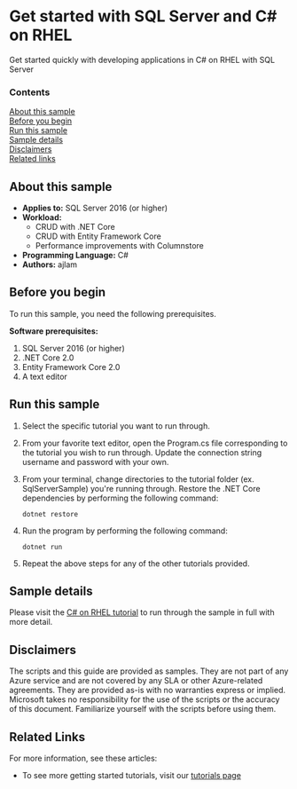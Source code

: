 # Get started with SQL Server and C# on RHEL

Get started quickly with developing applications in C# on RHEL with SQL Server


### Contents

[About this sample](#about-this-sample)<br/>
[Before you begin](#before-you-begin)<br/>
[Run this sample](#run-this-sample)<br/>
[Sample details](#sample-details)<br/>
[Disclaimers](#disclaimers)<br/>
[Related links](#related-links)<br/>


<a name=about-this-sample></a>

## About this sample

- **Applies to:** SQL Server 2016 (or higher) 
- **Workload:** 
    - CRUD with .NET Core
    - CRUD with Entity Framework Core
    - Performance improvements with Columnstore
- **Programming Language:** C#
- **Authors:** ajlam 

<a name=before-you-begin></a>

## Before you begin

To run this sample, you need the following prerequisites. 

**Software prerequisites:**

1. SQL Server 2016 (or higher) 
2. .NET Core 2.0
3. Entity Framework Core 2.0
4. A text editor

## Run this sample

1. Select the specific tutorial you want to run through. 

2. From your favorite text editor, open the Program.cs file corresponding to the tutorial you wish to run through. Update the connection string username and password with your own. 

3. From your terminal, change directories to the tutorial folder (ex. SqlServerSample) you're running through. Restore the .NET Core dependencies by performing the following command: 

    ```
    dotnet restore
    ```

4. Run the program by performing the following command: 

    ```
    dotnet run
    ```

5. Repeat the above steps for any of the other tutorials provided.

<a name=sample-details></a>

## Sample details

Please visit the [C# on RHEL tutorial](https://www.microsoft.com/en-us/sql-server/developer-get-started/csharp-rhel) to run through the sample in full with more detail.

<a name=disclaimers></a>

## Disclaimers
The scripts and this guide are provided as samples. They are not part of any Azure service and are not covered by any SLA or other Azure-related agreements. They are provided as-is with no warranties express or implied. Microsoft takes no responsibility for the use of the scripts or the accuracy of this document. Familiarize yourself with the scripts before using them.

<a name=related-links></a>

## Related Links

For more information, see these articles:
* To see more getting started tutorials, visit our [tutorials page](https://www.microsoft.com/en-us/sql-server/developer-get-started/)